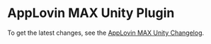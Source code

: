 # AppLovin MAX Unity Plugin 

To get the latest changes, see the [AppLovin MAX Unity Changelog](https://developers.applovin.com/en/max/unity/changelog).

